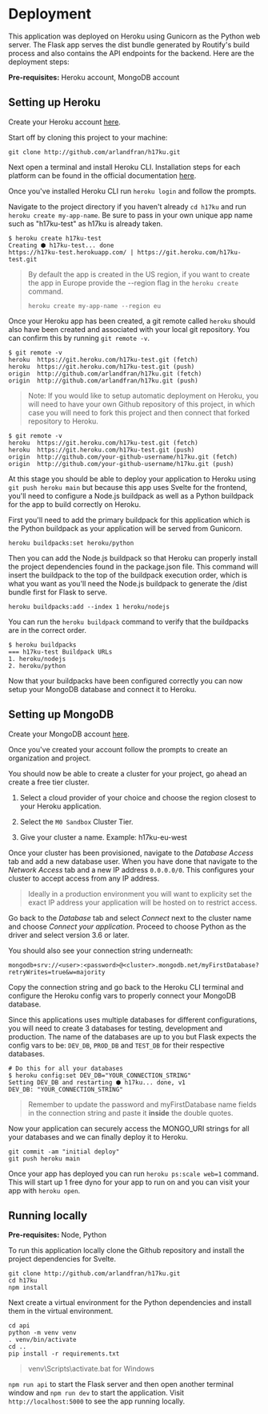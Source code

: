 # Deployment

This application was deployed on Heroku using Gunicorn as the Python web server. The Flask app serves the dist bundle generated by Routify's build process and also contains the API endpoints for the backend. Here are the deployment steps:

**Pre-requisites:** Heroku account, MongoDB account

## Setting up Heroku

Create your Heroku account [here](https://signup.heroku.com/login).

Start off by cloning this project to your machine:

```Shell
git clone http://github.com/arlandfran/h17ku.git
```

Next open a terminal and install Heroku CLI. Installation steps for each platform can be found in the official documentation [here](https://devcenter.heroku.com/articles/heroku-cli).

Once you've installed Heroku CLI run `heroku login` and follow the prompts.

Navigate to the project directory if you haven't already `cd h17ku` and run `heroku create my-app-name`. Be sure to pass in your own unique app name such as "h17ku-test" as h17ku is already taken.

```Shell
$ heroku create h17ku-test
Creating ⬢ h17ku-test... done
https://h17ku-test.herokuapp.com/ | https://git.heroku.com/h17ku-test.git
```

> By default the app is created in the US region, if you want to create the app in Europe provide the --region flag in the `heroku create` command.
>
> ```Shell
> heroku create my-app-name --region eu
> ```

Once your Heroku app has been created, a git remote called `heroku` should also have been created and associated with your local git repository. You can confirm this by running `git remote -v`.

```Shell
$ git remote -v
heroku  https://git.heroku.com/h17ku-test.git (fetch)
heroku  https://git.heroku.com/h17ku-test.git (push)
origin  http://github.com/arlandfran/h17ku.git (fetch)
origin  http://github.com/arlandfran/h17ku.git (push)
```

> Note: If you would like to setup automatic deployment on Heroku, you will need to have your own Github repository of this project, in which case you will need to fork this project and then connect that forked repository to Heroku.

```Shell
$ git remote -v
heroku  https://git.heroku.com/h17ku-test.git (fetch)
heroku  https://git.heroku.com/h17ku-test.git (push)
origin  http://github.com/your-github-username/h17ku.git (fetch)
origin  http://github.com/your-github-username/h17ku.git (push)
```

At this stage you should be able to deploy your application to Heroku using `git push heroku main` but because this app uses Svelte for the frontend, you'll need to configure a Node.js buildpack as well as a Python buildpack for the app to build correctly on Heroku.

First you'll need to add the primary buildpack for this application which is the Python buildpack as your application will be served from Gunicorn.

```Shell
heroku buildpacks:set heroku/python
```

Then you can add the Node.js buildpack so that Heroku can properly install the project dependencies found in the package.json file. This command will insert the buildpack to the top of the buildpack execution order, which is what you want as you'll need the Node.js buildpack to generate the /dist bundle first for Flask to serve.

```Shell
heroku buildpacks:add --index 1 heroku/nodejs
```

You can run the `heroku buildpack` command to verify that the buildpacks are in the correct order.

```Shell
$ heroku buildpacks
=== h17ku-test Buildpack URLs
1. heroku/nodejs
2. heroku/python
```

Now that your buildpacks have been configured correctly you can now setup your MongoDB database and connect it to Heroku.

## Setting up MongoDB

Create your MongoDB account [here](https://account.mongodb.com/account/register).

Once you've created your account follow the prompts to create an organization and project.

You should now be able to create a cluster for your project, go ahead an create a free tier cluster.

1. Select a cloud provider of your choice and choose the region closest to your Heroku application.

2. Select the `M0 Sandbox` Cluster Tier.

3. Give your cluster a name. Example: h17ku-eu-west

Once your cluster has been provisioned, navigate to the _Database Access_ tab and add a new database user. When you have done that navigate to the _Network Access_ tab and a new IP address `0.0.0.0/0`. This configures your cluster to accept access from any IP address.

> Ideally in a production environment you will want to explicity set the exact IP address your application will be hosted on to restrict access.

Go back to the _Database_ tab and select _Connect_ next to the cluster name and choose _Connect your application_. Proceed to choose Python as the driver and select version 3.6 or later.

You should also see your connection string underneath:

`mongodb+srv://<user>:<password>@<cluster>.mongodb.net/myFirstDatabase?retryWrites=true&w=majority`

Copy the connection string and go back to the Heroku CLI terminal and configure the Heroku config vars to properly connect your MongoDB database.

Since this applications uses multiple databases for different configurations, you will need to create 3 databases for testing, development and production. The name of the databases are up to you but Flask expects the config vars to be: `DEV_DB`, `PROD_DB` and `TEST_DB` for their respective databases.

```Shell
# Do this for all your databases
$ heroku config:set DEV_DB="YOUR_CONNECTION_STRING"
Setting DEV_DB and restarting ⬢ h17ku... done, v1
DEV_DB: "YOUR_CONNECTION_STRING"
```

> Remember to update the password and myFirstDatabase name fields in the connection string and paste it **inside** the double quotes.

Now your application can securely access the MONGO_URI strings for all your databases and we can finally deploy it to Heroku.

```Shell
git commit -am "initial deploy"
git push heroku main
```

Once your app has deployed you can run `heroku ps:scale web=1` command. This will start up 1 free dyno for your app to run on and you can visit your app with `heroku open`.

## Running locally

**Pre-requisites:** Node, Python

To run this application locally clone the Github repository and install the project dependencies for Svelte.

```Shell
git clone http://github.com/arlandfran/h17ku.git
cd h17ku
npm install
```

Next create a virtual environment for the Python dependencies and install them in the virtual environment.

```Shell
cd api
python -m venv venv
. venv/bin/activate
cd ..
pip install -r requirements.txt
```

> venv\Scripts\activate.bat for Windows

`npm run api` to start the Flask server and then open another terminal window and `npm run dev` to start the application. Visit `http://localhost:5000` to see the app running locally.
